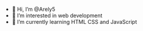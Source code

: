 - 👋 Hi, I’m @Arely5
- 👀 I’m interested in web development
- 🌱 I’m currently learning HTML CSS and JavaScript

<!---
Arely5/Arely5 is a ✨ special ✨ repository because its `README.md` (this file) appears on your GitHub profile.
You can click the Preview link to take a look at your changes.
--->

